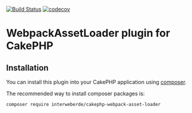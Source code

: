 [![Build Status](https://travis-ci.org/interweberde/cakephp-webpack-asset-loader.svg?branch=master)](https://travis-ci.org/interweberde/cakephp-webpack-asset-loader)
[![codecov](https://codecov.io/gh/interweberde/cakephp-webpack-asset-loader/branch/master/graph/badge.svg)](https://codecov.io/gh/interweberde/cakephp-webpack-asset-loader)

# WebpackAssetLoader plugin for CakePHP

## Installation

You can install this plugin into your CakePHP application using [composer](http://getcomposer.org).

The recommended way to install composer packages is:

```
composer require interweberde/cakephp-webpack-asset-loader
```
